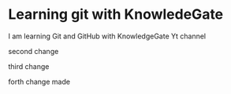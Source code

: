 # Learning git with KnowledeGate

I am learning Git and GitHub with KnowledgeGate Yt channel

second change

third change

forth change made
